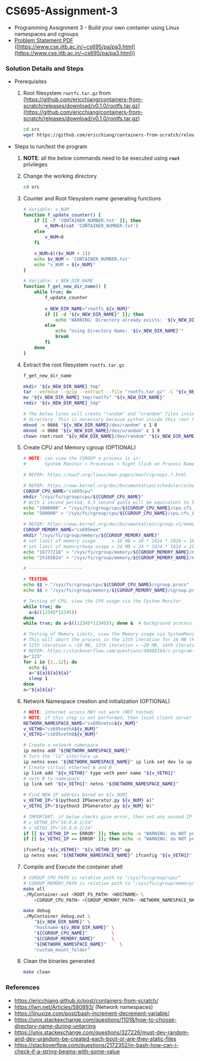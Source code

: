 # CS695-Assignment-3

- Programming Assignment 3 - Build your own container using Linux namespaces and cgroups
- [Problem Statement PDF](./Problem%20Statement%20-%20Programming%20Assignment%203.pdf) ([https://www.cse.iitb.ac.in/~cs695/pa/pa3.html](https://www.cse.iitb.ac.in/~cs695/pa/pa3.html))


### Solution Details and Steps

- Prerequisites
    
    1. Root filesystem `rootfs.tar.gz` from [https://github.com/ericchiang/containers-from-scratch/releases/download/v0.1.0/rootfs.tar.gz](https://github.com/ericchiang/containers-from-scratch/releases/download/v0.1.0/rootfs.tar.gz)
       ```sh
       cd src
       wget https://github.com/ericchiang/containers-from-scratch/releases/download/v0.1.0/rootfs.tar.gz
       ```

- Steps to run/test the program
    
    1. **NOTE**: all the below commands need to be executed using **`root`** privileges 
    
    2. Change the working directory
       ```sh
       cd src
       ```
    
    3. Counter and Root filesystem name generating functions
       ```sh
       # Variable: v_NUM
       function f_update_counter() { 
           if [[ -f 'CONTAINER_NUMBER.txt' ]]; then
               v_NUM=$(cat 'CONTAINER_NUMBER.txt')
           else
               v_NUM=0
           fi

           v_NUM=$(($v_NUM + 1))
           echo $v_NUM > 'CONTAINER_NUMBER.txt'       
           echo "v_NUM = ${v_NUM}"
       }

       # Variable: v_NEW_DIR_NAME
       function f_get_new_dir_name() {
           while true; do
               f_update_counter
               
               v_NEW_DIR_NAME="rootfs_${v_NUM}"
               if [[ -d "${v_NEW_DIR_NAME}" ]]; then
                   echo "WARNING: Directory already exists: '${v_NEW_DIR_NAME}'"
               else
                   echo "Using Directory Name: '${v_NEW_DIR_NAME}'"
                   break
               fi       
           done
       }
       ```
    
    4. Extract the root filesystem `rootfs.tar.gz`
       ```sh
       f_get_new_dir_name

       mkdir "${v_NEW_DIR_NAME}_tmp"
       tar --verbose --gzip --extract --file "rootfs.tar.gz" -C "${v_NEW_DIR_NAME}_tmp"  # OR, tar -vzxf "rootfs.tar.gz"
       mv "${v_NEW_DIR_NAME}_tmp/rootfs" "${v_NEW_DIR_NAME}"
       rmdir "${v_NEW_DIR_NAME}_tmp"

       # The below lines will create "random" and "urandom" files inside the "${v_NEW_DIR_NAME}/dev"
       # directory. This is necessary because python inside this root filesystem needs these files.
       mknod -m 0666 "${v_NEW_DIR_NAME}/dev/random" c 1 8
       mknod -m 0666 "${v_NEW_DIR_NAME}/dev/urandom" c 1 9
       chown root:root "${v_NEW_DIR_NAME}/dev/random" "${v_NEW_DIR_NAME}/dev/urandom"
       ```

    5. Create CPU and Memory cgroup (OPTIONAL)
       ```sh
       # NOTE: can view the CGROUP a process is in: 
       #       System Monitor > Processes > Right Click on Process Name > Scroll Down to see "Control Group"

       # REFER: https://man7.org/linux/man-pages/man7/cgroups.7.html

       # REFER: https://www.kernel.org/doc/Documentation/scheduler/sched-bwc.txt
       CGROUP_CPU_NAME="cs695cpu"
       mkdir "/sys/fs/cgroup/cpu/${CGROUP_CPU_NAME}"
       # With 1 second period, 0.5 second quota will be equivalent to 50% of 1 CPU
       echo "1000000" > "/sys/fs/cgroup/cpu/${CGROUP_CPU_NAME}/cpu.cfs_period_us"
       echo "500000" > "/sys/fs/cgroup/cpu/${CGROUP_CPU_NAME}/cpu.cfs_quota_us"

       # REFER: https://www.kernel.org/doc/Documentation/cgroup-v1/memory.txt
       CGROUP_MEMORY_NAME="cs695mem"
       mkdir "/sys/fs/cgroup/memory/${CGROUP_MEMORY_NAME}"
       # set limit of memory usage      = 16 MB = 16 * 1024 * 1024 = 16777216
       # set limit of memory+Swap usage = 24 MB = 24 * 1024 * 1024 = 25165824
       echo "16777216" > "/sys/fs/cgroup/memory/${CGROUP_MEMORY_NAME}/memory.limit_in_bytes"
       echo "25165824" > "/sys/fs/cgroup/memory/${CGROUP_MEMORY_NAME}/memory.memsw.limit_in_bytes"

       # --------------------

       # TESTING
       echo $$ > "/sys/fs/cgroup/cpu/${CGROUP_CPU_NAME}/cgroup.procs"
       echo $$ > "/sys/fs/cgroup/memory/${CGROUP_MEMORY_NAME}/cgroup.procs"

       # Testing of CPU, view the CPU usage via the System Monitor
       while true; do
         a=$((12345*12345))
       done
       while true; do a=$((12345*12345)); done &  # background process

       # Testing of Memory Limits, view the Memory usage via SystemMonitor
       # This will abort the process in the 13th iteration for 16 MB (RAM), 24 MB (RAM + SWAP)
       # 12th iteration = ~10 MB, 13th iteration = ~28 MB, 14th iteration = ~83 MB, 15th iteration = ~247 MB
       # REFER: https://stackoverflow.com/questions/40888164/c-program-crashes-with-exit-code-9-sigkill
       a="123"
       for i in {1..12}; do
         echo $i
         a="${a}${a}${a}"
         sleep 1
       done
       a="${a}${a}"
       ```

    6. Network Namespace creation and initialization (OPTIONAL)
       ```sh
       # NOTE: internet access MAY not work (NOT tested)
       # NOTE: if this step is not performed, then local client server program will not work
       NETWORK_NAMESPACE_NAME="cs695netns${v_NUM}"
       v_VETH0="cs695vethA${v_NUM}"
       v_VETH1="cs695vethB${v_NUM}"
       
       # Create a network namespace
       ip netns add "${NETWORK_NAMESPACE_NAME}"
       # Turn the "lo" interface up
       ip netns exec "${NETWORK_NAMESPACE_NAME}" ip link set dev lo up
       # Create virtual ethernet A and B
       ip link add "${v_VETH0}" type veth peer name "${v_VETH1}"
       # veth B to namespace
       ip link set "${v_VETH1}" netns "${NETWORK_NAMESPACE_NAME}"
       
       # Find NEW IP address based on ${v_NUM}
       v_VETH0_IP="$(python3 IPGenerator.py ${v_NUM} a)"
       v_VETH1_IP="$(python3 IPGenerator.py ${v_NUM} b)"

       # IMPORTANT: if below checks give error, then set any unused IP address manually using:
       # v_VETH0_IP="10.0.0.1/24"
       # v_VETH1_IP="10.0.0.2/24"
       if [[ $v_VETH0_IP == ERROR* ]]; then echo -e "WARNING: do NOT proceed\n${v_VETH0_IP}"; fi
       if [[ $v_VETH1_IP == ERROR* ]]; then echo -e "WARNING: do NOT proceed\n${v_VETH1_IP}"; fi

       ifconfig "${v_VETH0}" "${v_VETH0_IP}" up
       ip netns exec "${NETWORK_NAMESPACE_NAME}" ifconfig "${v_VETH1}" "${v_VETH1_IP}" up
       ```

    7. Compile and Execute the container shell
       ```sh
       # CGROUP_CPU_PATH is relative path to "/sys/fs/cgroup/cpu/"
       # CGROUP_MEMORY_PATH is relative path to "/sys/fs/cgroup/memory/"
       make all
       ./MyContainer.out <ROOT_FS_PATH> <HOSTNAME> \
           <CGROUP_CPU_PATH> <CGROUP_MEMORY_PATH> <NETWORK_NAMESPACE_NAME> <MOUNT_DIR_PATH>

       make debug
       ./MyContainer_debug.out \
           "${v_NEW_DIR_NAME}" \
           "hostname-${v_NEW_DIR_NAME}" \
           "${CGROUP_CPU_NAME}"         \
           "${CGROUP_MEMORY_NAME}"      \
           "${NETWORK_NAMESPACE_NAME}"     \
           "custom_mount_folder"
       ```
    
    7. Clean the binaries generated
       ```sh
       make clean
       ```


### References
- https://ericchiang.github.io/post/containers-from-scratch/
- https://lwn.net/Articles/580893/ (Network namespaces)
- https://linuxize.com/post/bash-increment-decrement-variable/
- https://unix.stackexchange.com/questions/11018/how-to-choose-directory-name-during-untarring
- https://unix.stackexchange.com/questions/327226/must-dev-random-and-dev-urandom-be-created-each-boot-or-are-they-static-files
- https://stackoverflow.com/questions/2172352/in-bash-how-can-i-check-if-a-string-begins-with-some-value

